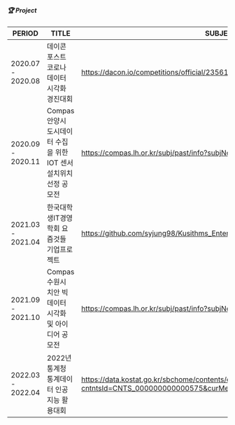 ##### 🏆 Project  

| PERIOD | TITLE | SUBJECT |GRADE
| ------- | ------- | -------| ------- |
| 2020.07 - 2020.08 | 데이콘 포스트 코로나 데이터 시각화 경진대회 | https://dacon.io/competitions/official/235618/overview/description | 본선 7등
| 2020.09 - 2020.11 | Compas 안양시 도시데이터 수집을 위한 IOT 센서 설치위치선정 공모전  | https://compas.lh.or.kr/subj/past/info?subjNo=SBJ_2009_002| 입선
| 2021.03 - 2021.04 | 한국대학생IT경영학회 요즘것들 기업프로젝트 | https://github.com/syjung98/Kusithms_EnterpriseProject_23th_group1_KusitmsRider | 우수상
| 2021.09 - 2021.10 | Compas 수원시 치안 빅데이터 시각화 및 아이디어 공모전 | https://compas.lh.or.kr/subj/past/info?subjNo=SBJ_2109_001 | 수원시장상(우수상)
| 2022.03 - 2022.04 |2022년 통계청 통계데이터 인공지능 활용대회 | https://data.kostat.go.kr/sbchome/contents/cntPage.do?cntntsId=CNTS_000000000000575&curMenuNo=OPT_09_03_00_0| 통계청장상(우수상)
